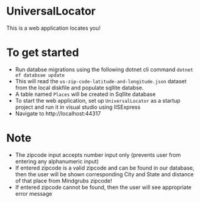 # UniversalLocator
This is a web application locates you!

# To get started
  - Run databse migrations using the following dotnet cli command
           ```dotnet ef databsae update```
  - This will read the `us-zip-code-latitude-and-longitude.json` dataset from the local diskfile and populate sqllite databse.
  - A table named `Places` will be created in Sqllite database
  - To start the web application, set up `UniversalLocator` as a startup project and run it in visual studio using IISExpress
  - Navigate to http://localhost:44317
  

# Note
 - The zipcode input accepts number input only (prevents user from entering any alphanumeric input)
 - If entered zipcode is a valid zipcode and can be found in our database, then the user will be shown corresponding City and State and distance of that place from Mindgrubs zipcode!
 - If entered zipcode cannot be found, then the user will see appropriate error message
